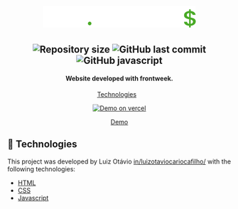 <h1 align="center">
    <img alt="dev finances" src="https://github.com/luiz123o/finances/blob/staging/assets/logo.svg" />
    <br>
   
</h1>

  <h2 align="center">
  <img alt="Repository size" src="https://img.shields.io/github/repo-size/luiz123o/spider-man-ps5?style=flat-square">
  <img alt="GitHub last commit" src="https://img.shields.io/github/last-commit/luiz123o/spider-man-ps5?style=flat-square">
  <img alt="GitHub javascript" src="https://img.shields.io/github/languages/top/luiz123o/spider-man-ps5?style=flat-square">  
   
  </h2>
  <h4 align="center">
  
  Website developed with frontweek.
</h4>
<p align="center">
  <a href="#rocket-technologies">Technologies</a>&nbsp;&nbsp;&nbsp;  
</p>

<p align="center">
  <a href="https://finances-seven.vercel.app/" target="_blank">
    <img alt="Demo on vercel" height="96" src="https://camo.githubusercontent.com/add2c9721e333f0043ac938f3dadbc26a282776e01b95b308fcaba5afaf74ae3/68747470733a2f2f6173736574732e76657263656c2e636f6d2f696d6167652f75706c6f61642f76313538383830353835382f7265706f7369746f726965732f76657263656c2f6c6f676f2e706e67">
    <p align="center">Demo</p>
  </a>
</p>

## :rocket: Technologies

This project was developed by Luiz Otávio [in/luizotaviocariocafilho/](https://www.linkedin.com/in/luizotaviocariocafilho/) with the following technologies:

- [HTML]()
- [CSS]()
- [Javascript]()

